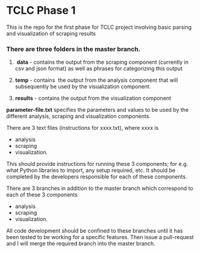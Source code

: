 # TCLC Phase 1
This is the repo for the first phase for TCLC project
involving basic parsing and visualization of scraping results

### There are three folders in the master branch.   
 
1.  **data** - contains the output from the scraping component (currently in csv and json format) as well as phrases for categorizing this  output  
 
2. **temp** - contains  the output from the analysis component that will subsequently be used by the visualization component.  
 
3. **results** - contains the output from the visualization component

 **parameter-file.txt** specifies the parameters and values to be used by the different analysis, scraping and visualization components.
 
There are 3 text files (instructions for xxxx.txt), where xxxx is 
* analysis
* scraping 
* visualization.  

This should provide instructions for running these 3 components; for e.g. what Python libraries to import, any setup required, etc. It should be completed by the developers responsible for each of these components.
 
 There are 3 branches in addition to the master branch which correspond to each of these 3 components 
 * analysis 
 * scraping 
 * visualization. 
 
 All code development should be confined to these branches until it has been tested to be working for a specific features. Then issue a pull-request and I will merge the required branch into the master branch. 

